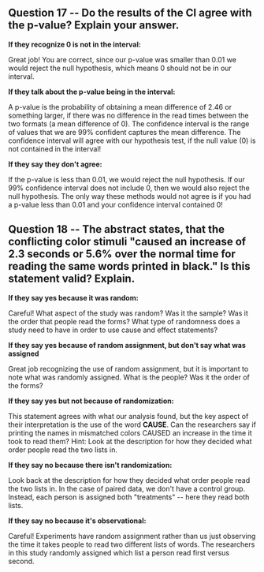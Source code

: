 
## Question 17 -- Do the results of the CI agree with the p-value? Explain your answer.

__If they recognize 0 is not in the interval:__

Great job! You are correct, since our p-value was smaller than 0.01 we would reject the null hypothesis, which means 0 should not be in our interval. 

__If they talk about the p-value being in the interval:__

A p-value is the probability of obtaining a mean difference of 2.46 or something
larger, if there was no difference in the read times between the two formats
(a mean difference of 0). The confidence interval is the range of values that we
are 99% confident captures the mean difference. The confidence interval will
agree with our hypothesis test, if the null value (0) is not contained in the 
interval! 

__If they say they don't agree:__

If the p-value is less than 0.01, we would reject the null hypothesis. If our 
99% confidence interval does not include 0, then we would also reject the null
hypothesis. The only way these methods would not agree is if you had a p-value
less than 0.01 and your confidence interval contained 0! 


## Question 18 -- The abstract states, that the conflicting color stimuli "caused an increase of 2.3 seconds or 5.6% over the normal time for reading the same words printed in black." Is this statement valid? Explain.

__If they say yes because it was random:__

Careful! What aspect of the study was random? Was it the sample? Was it the order that people read the forms? What type of randomness does a study need to have in order to use cause and effect statements?

__If they say yes because of random assignment, but don't say what was assigned__

Great job recognizing the use of random assignment, but it is important to note what was randomly assigned. What is the people? Was it the order of the forms? 

__If they say yes but not because of randomization:__

This statement agrees with what our analysis found, but the key aspect of their interpretation is the use of the word **CAUSE**. Can the researchers say if printing the names in mismatched colors CAUSED an increase in the time it took to read them? Hint: Look at the description for how they decided what order people read the two lists in. 

__If they say no because there isn't randomization:__

Look back at the description for how they decided what order people read the two lists in. In the case of paired data, we don't have a control group. Instead, each person is assigned both "treatments" -- here they read both lists. 

__If they say no because it's observational:__

Careful! Experiments have random assignment rather than us just observing the time it takes people to read two different lists of words. The researchers in this study randomly assigned which list a person read first versus second. 




